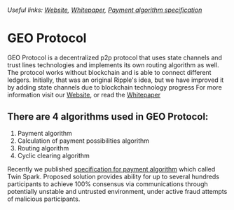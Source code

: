 ###### Useful links: [Website](https://geoprotocol.io/), [Whitepaper](https://drive.google.com/file/d/1Cd3CExvwWjTR_mLhHx-HeRvxqw8wUhFJ/view), [Payment algorithm specification](https://github.com/GEO-Protocol/specs-protocol/blob/master/transactions/transactions.md)

# GEO Protocol

GEO Protocol is a decentralized p2p protocol that uses state channels and trust lines technologies and implements its own routing algorithm as well. 
The protocol works without blockchain and is able to connect different ledgers. Initially, that was an original Ripple's idea, but we have improved it by adding state channels due to blockchain technology progress
For more information visit our [Website](https://geoprotocol.io/), or read the [Whitepaper](https://drive.google.com/file/d/1Cd3CExvwWjTR_mLhHx-HeRvxqw8wUhFJ/view)

## There are 4 algorithms used in GEO Protocol:
1. Payment algorithm
2. Calculation of payment possibilities algorithm
3. Routing algorithm
4. Cyclic clearing algorithm

Recently we published [specification for payment algorithm](https://github.com/GEO-Protocol/specs-protocol/blob/master/transactions/transactions.md) which called Twin Spark.
Proposed solution provides ability for up to several hundreds participants to achieve 100% consensus via communications through potentially unstable and untrusted environment, under active fraud attempts of malicious participants.



